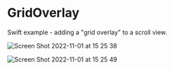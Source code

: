 # GridOverlay

Swift example - adding a "grid overlay" to a scroll view.

![Screen Shot 2022-11-01 at 15 25 38](https://user-images.githubusercontent.com/9865951/199321152-937d4e23-5405-499a-9002-656c1443e9dc.png)

![Screen Shot 2022-11-01 at 15 25 49](https://user-images.githubusercontent.com/9865951/199321169-2281004f-d288-40c7-ac22-98b59038eb83.png)
